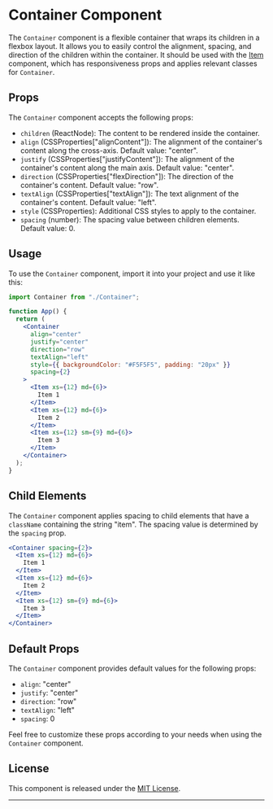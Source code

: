 # Container Component

The `Container` component is a flexible container that wraps its children in a flexbox layout. It allows you to easily control the alignment, spacing, and direction of the children within the container. It should be used with the [Item](https://github.com/Paintersrp/tracker/tree/main/frontend/src/framework/Base/Containers/Item) component, which has responsiveness props and applies relevant classes for `Container`.

## Props

The `Container` component accepts the following props:

- `children` (ReactNode): The content to be rendered inside the container.
- `align` (CSSProperties["alignContent"]): The alignment of the container's content along the cross-axis. Default value: "center".
- `justify` (CSSProperties["justifyContent"]): The alignment of the container's content along the main axis. Default value: "center".
- `direction` (CSSProperties["flexDirection"]): The direction of the container's content. Default value: "row".
- `textAlign` (CSSProperties["textAlign"]): The text alignment of the container's content. Default value: "left".
- `style` (CSSProperties): Additional CSS styles to apply to the container.
- `spacing` (number): The spacing value between children elements. Default value: 0.

## Usage

To use the `Container` component, import it into your project and use it like this:

```jsx
import Container from "./Container";

function App() {
  return (
    <Container
      align="center"
      justify="center"
      direction="row"
      textAlign="left"
      style={{ backgroundColor: "#F5F5F5", padding: "20px" }}
      spacing={2}
    >
      <Item xs={12} md={6}>
        Item 1
      </Item>
      <Item xs={12} md={6}>
        Item 2
      </Item>
      <Item xs={12} sm={9} md={6}>
        Item 3
      </Item>
    </Container>
  );
}
```

## Child Elements

The `Container` component applies spacing to child elements that have a `className` containing the string "item". The spacing value is determined by the `spacing` prop.

```jsx
<Container spacing={2}>
  <Item xs={12} md={6}>
    Item 1
  </Item>
  <Item xs={12} md={6}>
    Item 2
  </Item>
  <Item xs={12} sm={9} md={6}>
    Item 3
  </Item>
</Container>
```

## Default Props

The `Container` component provides default values for the following props:

- `align`: "center"
- `justify`: "center"
- `direction`: "row"
- `textAlign`: "left"
- `spacing`: 0

Feel free to customize these props according to your needs when using the `Container` component.

## License

This component is released under the [MIT License](https://opensource.org/licenses/MIT).

---
